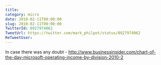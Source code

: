 ```yaml
---
title: 
category: micro
date: 2010-02-11T00:00:00
slug: 2010-02-11T00:00:00
TwitterId: 8927974062
TweetUrl: https://twitter.com/mark_philpot/status/8927974062
ReTweetUser: 
---
```


In case there was any doubt - http://www.businessinsider.com/chart-of-the-day-microsoft-operating-income-by-division-2010-2